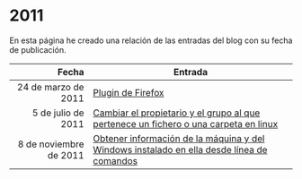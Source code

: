 # 2011

En esta página he creado una relación de las entradas del blog con su fecha de publicación.

| Fecha  | Entrada |
| --: | -- |
| 24 de marzo de 2011 | [Plugin de Firefox](#2011_01) |
| 5 de julio de 2011 | [Cambiar el propietario y el grupo al que pertenece un fichero o una carpeta en linux](#2011_02) |
| 8 de noviembre de 2011 | [Obtener información de la máquina y del Windows instalado en ella desde línea de comandos](#2011_03) |
